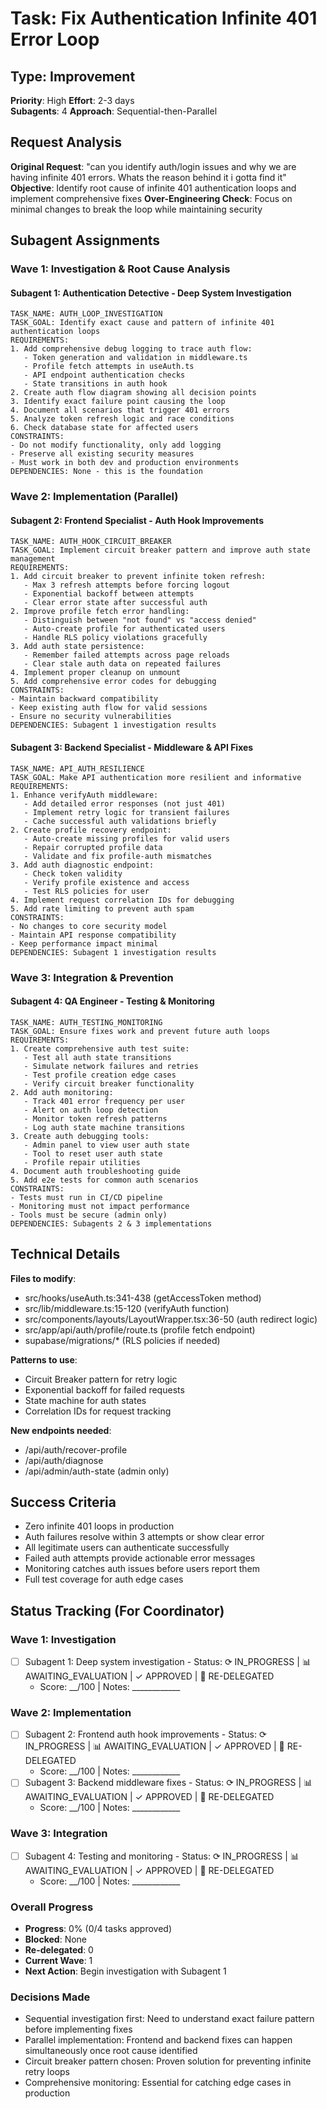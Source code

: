 # Task: Fix Authentication Infinite 401 Error Loop

## Type: Improvement
**Priority**: High
**Effort**: 2-3 days  
**Subagents**: 4
**Approach**: Sequential-then-Parallel

## Request Analysis
**Original Request**: "can you identify auth/login issues and why we are having infinite 401 errors. Whats the reason behind it i gotta find it"
**Objective**: Identify root cause of infinite 401 authentication loops and implement comprehensive fixes
**Over-Engineering Check**: Focus on minimal changes to break the loop while maintaining security

## Subagent Assignments

### Wave 1: Investigation & Root Cause Analysis
#### Subagent 1: Authentication Detective - Deep System Investigation
```
TASK_NAME: AUTH_LOOP_INVESTIGATION
TASK_GOAL: Identify exact cause and pattern of infinite 401 authentication loops
REQUIREMENTS:
1. Add comprehensive debug logging to trace auth flow:
   - Token generation and validation in middleware.ts
   - Profile fetch attempts in useAuth.ts
   - API endpoint authentication checks
   - State transitions in auth hook
2. Create auth flow diagram showing all decision points
3. Identify exact failure point causing the loop
4. Document all scenarios that trigger 401 errors
5. Analyze token refresh logic and race conditions
6. Check database state for affected users
CONSTRAINTS:
- Do not modify functionality, only add logging
- Preserve all existing security measures
- Must work in both dev and production environments
DEPENDENCIES: None - this is the foundation
```

### Wave 2: Implementation (Parallel)
#### Subagent 2: Frontend Specialist - Auth Hook Improvements
```
TASK_NAME: AUTH_HOOK_CIRCUIT_BREAKER
TASK_GOAL: Implement circuit breaker pattern and improve auth state management
REQUIREMENTS:
1. Add circuit breaker to prevent infinite token refresh:
   - Max 3 refresh attempts before forcing logout
   - Exponential backoff between attempts
   - Clear error state after successful auth
2. Improve profile fetch error handling:
   - Distinguish between "not found" vs "access denied"
   - Auto-create profile for authenticated users
   - Handle RLS policy violations gracefully
3. Add auth state persistence:
   - Remember failed attempts across page reloads
   - Clear stale auth data on repeated failures
4. Implement proper cleanup on unmount
5. Add comprehensive error codes for debugging
CONSTRAINTS:
- Maintain backward compatibility
- Keep existing auth flow for valid sessions
- Ensure no security vulnerabilities
DEPENDENCIES: Subagent 1 investigation results
```

#### Subagent 3: Backend Specialist - Middleware & API Fixes
```
TASK_NAME: API_AUTH_RESILIENCE
TASK_GOAL: Make API authentication more resilient and informative
REQUIREMENTS:
1. Enhance verifyAuth middleware:
   - Add detailed error responses (not just 401)
   - Implement retry logic for transient failures
   - Cache successful auth validations briefly
2. Create profile recovery endpoint:
   - Auto-create missing profiles for valid users
   - Repair corrupted profile data
   - Validate and fix profile-auth mismatches
3. Add auth diagnostic endpoint:
   - Check token validity
   - Verify profile existence and access
   - Test RLS policies for user
4. Implement request correlation IDs for debugging
5. Add rate limiting to prevent auth spam
CONSTRAINTS:
- No changes to core security model
- Maintain API response compatibility
- Keep performance impact minimal
DEPENDENCIES: Subagent 1 investigation results
```

### Wave 3: Integration & Prevention
#### Subagent 4: QA Engineer - Testing & Monitoring
```
TASK_NAME: AUTH_TESTING_MONITORING
TASK_GOAL: Ensure fixes work and prevent future auth loops
REQUIREMENTS:
1. Create comprehensive auth test suite:
   - Test all auth state transitions
   - Simulate network failures and retries
   - Test profile creation edge cases
   - Verify circuit breaker functionality
2. Add auth monitoring:
   - Track 401 error frequency per user
   - Alert on auth loop detection
   - Monitor token refresh patterns
   - Log auth state machine transitions
3. Create auth debugging tools:
   - Admin panel to view user auth state
   - Tool to reset user auth state
   - Profile repair utilities
4. Document auth troubleshooting guide
5. Add e2e tests for common auth scenarios
CONSTRAINTS:
- Tests must run in CI/CD pipeline
- Monitoring must not impact performance
- Tools must be secure (admin only)
DEPENDENCIES: Subagents 2 & 3 implementations
```

## Technical Details
**Files to modify**: 
- src/hooks/useAuth.ts:341-438 (getAccessToken method)
- src/lib/middleware.ts:15-120 (verifyAuth function)
- src/components/layouts/LayoutWrapper.tsx:36-50 (auth redirect logic)
- src/app/api/auth/profile/route.ts (profile fetch endpoint)
- supabase/migrations/* (RLS policies if needed)

**Patterns to use**: 
- Circuit Breaker pattern for retry logic
- Exponential backoff for failed requests
- State machine for auth states
- Correlation IDs for request tracking

**New endpoints needed**:
- /api/auth/recover-profile
- /api/auth/diagnose
- /api/admin/auth-state (admin only)

## Success Criteria
- Zero infinite 401 loops in production
- Auth failures resolve within 3 attempts or show clear error
- All legitimate users can authenticate successfully
- Failed auth attempts provide actionable error messages
- Monitoring catches auth issues before users report them
- Full test coverage for auth edge cases

## Status Tracking (For Coordinator)

### Wave 1: Investigation
- [ ] Subagent 1: Deep system investigation - Status: ⟳ IN_PROGRESS | 📊 AWAITING_EVALUATION | ✓ APPROVED | 🔄 RE-DELEGATED
  - Score: __/100 | Notes: ____________

### Wave 2: Implementation
- [ ] Subagent 2: Frontend auth hook improvements - Status: ⟳ IN_PROGRESS | 📊 AWAITING_EVALUATION | ✓ APPROVED | 🔄 RE-DELEGATED
  - Score: __/100 | Notes: ____________
- [ ] Subagent 3: Backend middleware fixes - Status: ⟳ IN_PROGRESS | 📊 AWAITING_EVALUATION | ✓ APPROVED | 🔄 RE-DELEGATED
  - Score: __/100 | Notes: ____________

### Wave 3: Integration
- [ ] Subagent 4: Testing and monitoring - Status: ⟳ IN_PROGRESS | 📊 AWAITING_EVALUATION | ✓ APPROVED | 🔄 RE-DELEGATED
  - Score: __/100 | Notes: ____________

### Overall Progress
- **Progress**: 0% (0/4 tasks approved)
- **Blocked**: None
- **Re-delegated**: 0
- **Current Wave**: 1
- **Next Action**: Begin investigation with Subagent 1

### Decisions Made
- Sequential investigation first: Need to understand exact failure pattern before implementing fixes
- Parallel implementation: Frontend and backend fixes can happen simultaneously once root cause identified
- Circuit breaker pattern chosen: Proven solution for preventing infinite retry loops
- Comprehensive monitoring: Essential for catching edge cases in production